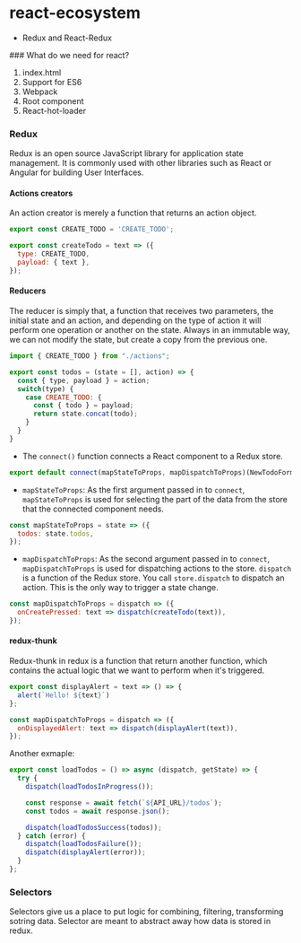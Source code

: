 # react-ecosystem
* Redux and React-Redux

### What do we need for react?
1. index.html
2. Support for ES6
3. Webpack
4. Root component
5. React-hot-loader

### Redux
Redux is an open source JavaScript library for application state management. It is commonly used with other libraries such as React or Angular for building User Interfaces.
#### Actions creators
An action creator is merely a function that returns an action object.

```js
export const CREATE_TODO = 'CREATE_TODO';

export const createTodo = text => ({
  type: CREATE_TODO,
  payload: { text },
});
```

#### Reducers
The reducer is simply that, a function that receives two parameters, the initial state and an action, and depending on the type of action it will perform one operation or another on the state. Always in an immutable way, we can not modify the state, but create a copy from the previous one.

```js
import { CREATE_TODO } from "./actions";

export const todos = (state = [], action) => {
  const { type, payload } = action;
  switch(type) {
    case CREATE_TODO: {
      const { todo } = payload;
      return state.concat(todo);
    }
  }
}
```

* The `connect()` function connects a React component to a Redux store.
```js
export default connect(mapStateToProps, mapDispatchToProps)(NewTodoForm);
```

* `mapStateToProps`: As the first argument passed in to `connect`, `mapStateToProps` is used for selecting the part of the data from the store that the connected component needs.
```js
const mapStateToProps = state => ({
  todos: state.todos,
});
```

* `mapDispatchToProps`: As the second argument passed in to `connect`, `mapDispatchToProps` is used for dispatching actions to the store.
`dispatch` is a function of the Redux store. You call `store.dispatch` to dispatch an action. This is the only way to trigger a state change.
```js
const mapDispatchToProps = dispatch => ({
  onCreatePressed: text => dispatch(createTodo(text)),
});
```

#### redux-thunk
Redux-thunk in redux is a function that return another function, which contains the actual logic that we want to perform when it's triggered.

```js
export const displayAlert = text => () => {
  alert(`Hello! ${text}`)
};
```

```js
const mapDispatchToProps = dispatch => ({
  onDisplayedAlert: text => dispatch(displayAlert(text)),
});
```

Another exmaple:
```js
export const loadTodos = () => async (dispatch, getState) => {
  try {
    dispatch(loadTodosInProgress());

    const response = await fetch(`${API_URL}/todos`);
    const todos = await response.json();

    dispatch(loadTodosSuccess(todos));
  } catch (error) {
    dispatch(loadTodosFailure());
    dispatch(displayAlert(error));
  }
};
```

### Selectors
Selectors give us a place to put logic for combining, filtering, transforming sotring data.
Selector are meant to abstract away how data is stored in redux.